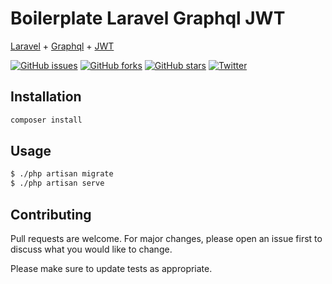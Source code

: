 # Boilerplate Laravel Graphql JWT

[Laravel](https://laravel.com/docs/7.x) + [Graphql](https://lighthouse-php.com/master/getting-started/installation.html) + [JWT](https://jwt-auth.readthedocs.io/en/docs/laravel-installation/)

[![GitHub issues](https://img.shields.io/github/issues/flashscript/boilerplate-laravel-graphql-jwt?style=flat-square)](https://github.com/flashscript/boilerplate-laravel-graphql-jwt/issues)
[![GitHub forks](https://img.shields.io/github/forks/flashscript/boilerplate-laravel-graphql-jwt?style=flat-square)](https://github.com/flashscript/boilerplate-laravel-graphql-jwt/network)
[![GitHub stars](https://img.shields.io/github/stars/flashscript/boilerplate-laravel-graphql-jwt?style=flat-square)](https://github.com/flashscript/boilerplate-laravel-graphql-jwt/stargazers)
[![Twitter](https://img.shields.io/twitter/url?style=social&url=https%3A%2F%2Ftwitter.com%2FRuben_Boot)](https://twitter.com/intent/tweet?text=@Ruben_Boot&url=https%3A%2F%2Fgithub.com%2Fflashscript%2Fboilerplate-laravel-graphql-jwt)

## Installation
```bash
composer install
```

## Usage

```bash
$ ./php artisan migrate
$ ./php artisan serve
```

## Contributing
Pull requests are welcome. For major changes, please open an issue first to discuss what you would like to change.

Please make sure to update tests as appropriate.